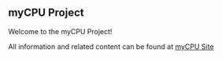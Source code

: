 ## myCPU Project

Welcome to the myCPU Project!

All information and related content can be found at [myCPU Site](http://www.mycpuone.com)


